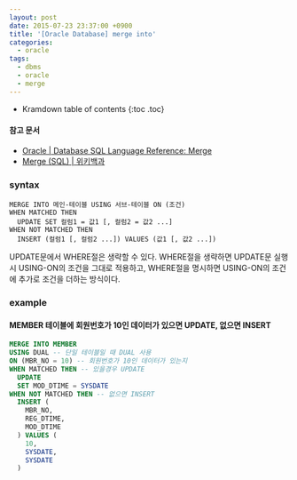 ```yaml
---
layout: post
date: 2015-07-23 23:37:00 +0900
title: '[Oracle Database] merge into'
categories:
  - oracle
tags:
  - dbms
  - oracle
  - merge
---
```


* Kramdown table of contents
{:toc .toc}

#### 참고 문서

- [Oracle \| Database SQL Language Reference: Merge](https://docs.oracle.com/cd/B28359_01/server.111/b28286/statements_9016.htm#SQLRF01606)
- [Merge (SQL) \| 위키백과](https://ko.wikipedia.org/wiki/Merge_%28SQL%29)

### syntax

```
MERGE INTO 메인-테이블 USING 서브-테이블 ON (조건)
WHEN MATCHED THEN
  UPDATE SET 컬럼1 = 값1 [, 컬럼2 = 값2 ...]
WHEN NOT MATCHED THEN
  INSERT (컬럼1 [, 컬럼2 ...]) VALUES (값1 [, 값2 ...])
```

UPDATE문에서 WHERE절은 생략할 수 있다. WHERE절을 생략하면 UPDATE문 실행 시 USING-ON의 조건을 그대로 적용하고, WHERE절을 명시하면 USING-ON의 조건에 추가로 조건을 더하는 방식이다.

### example

#### MEMBER 테이블에 회원번호가 10인 데이터가 있으면 UPDATE, 없으면 INSERT

```sql
MERGE INTO MEMBER
USING DUAL -- 단일 테이블일 때 DUAL 사용
ON (MBR_NO = 10) -- 회원번호가 10인 데이터가 있는지
WHEN MATCHED THEN -- 있을경우 UPDATE
  UPDATE
  SET MOD_DTIME = SYSDATE
WHEN NOT MATCHED THEN -- 없으면 INSERT
  INSERT (
    MBR_NO,
    REG_DTIME,
    MOD_DTIME
  ) VALUES (
    10,
    SYSDATE,
    SYSDATE
  )
```
